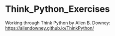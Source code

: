 # Think_Python_Exercises
Working through Think Python by Allen B. Downey: https://allendowney.github.io/ThinkPython/
